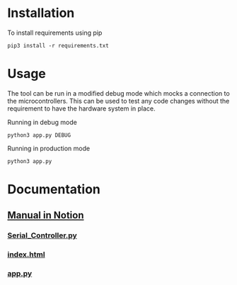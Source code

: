 # Installation

To install requirements using pip
```
pip3 install -r requirements.txt
```

# Usage

The tool can be run in a modified debug mode which mocks a connection to the microcontrollers. This can be used to test any code changes without the requirement to have the hardware system in place. 

Running in debug mode
```
python3 app.py DEBUG
```

Running in production mode
```
python3 app.py
```

# Documentation

## [Manual in Notion](https://www.notion.so/AeroMavs-Triton-Flask-73c10addb0214e17bf424c82b9e43e5e?pvs=4)

### [Serial_Controller.py](https://www.notion.so/Serial_Controller-py-code-59923a3c92a44c968775d11b5c7b4403?pvs=4)

### [index.html](https://www.notion.so/index-html-code-04c9bda122854871aeccde38460a3e0c?pvs=4)

### [app.py](https://www.notion.so/app-py-7a0071476db14e13a7e70aee088d24ca?pvs=4)

